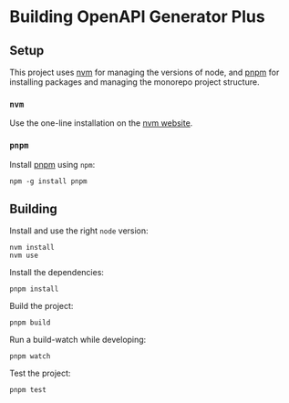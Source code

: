 # Building OpenAPI Generator Plus

## Setup

This project uses [nvm](https://github.com/nvm-sh/nvm) for managing the versions of node, and [pnpm](https://pnpm.io) for installing packages and managing the monorepo project structure.

### `nvm`

Use the one-line installation on the [nvm website](https://github.com/nvm-sh/nvm).

### `pnpm`

Install [pnpm](https://pnpm.io) using `npm`:

```shell
npm -g install pnpm
```

## Building

Install and use the right `node` version:

```shell
nvm install
nvm use
```

Install the dependencies:

```shell
pnpm install
```

Build the project:

```shell
pnpm build
```

Run a build-watch while developing:

```shell
pnpm watch
```

Test the project:

```shell
pnpm test
```
